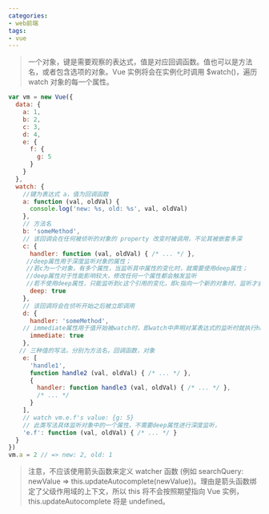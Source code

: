 ```yaml
---
categories:
- web前端
tags:
- vue
---
```




> 一个对象，键是需要观察的表达式，值是对应回调函数。值也可以是方法名，或者包含选项的对象。Vue 实例将会在实例化时调用 $watch()，遍历 watch 对象的每一个属性。
```js
var vm = new Vue({
  data: {
    a: 1,
    b: 2,
    c: 3,
    d: 4,
    e: {
      f: {
        g: 5
      }
    }
  },
  watch: {
    //键为表达式 a，值为回调函数
    a: function (val, oldVal) {
      console.log('new: %s, old: %s', val, oldVal)
    },
    // 方法名
    b: 'someMethod',
    // 该回调会在任何被侦听的对象的 property 改变时被调用，不论其被嵌套多深
    c: {
      handler: function (val, oldVal) { /* ... */ },
     //deep属性用于深度监听对象的属性；
     //若c为一个对象，有多个属性，当监听其中属性的变化时，就需要使用deep属性；
     //deep属性对于性能影响较大，修改任何一个属性都会触发监听
     //若不使用deep属性，只能监听到c这个引用的变化，即c指向一个新的对象时，监听才会生效，回调函数才会被调用
      deep: true      
    },
    // 该回调将会在侦听开始之后被立即调用
    d: {
      handler: 'someMethod',
    // immediate属性用于值开始被watch时，即watch中声明对某表达式的监听时就执行handler函数，而不是当表达式值改变时才执行
      immediate: true
    },
   // 三种值的写法，分别为方法名，回调函数，对象
    e: [
      'handle1',
      function handle2 (val, oldVal) { /* ... */ },
      {
        handler: function handle3 (val, oldVal) { /* ... */ },
        /* ... */
      }
    ],
    // watch vm.e.f's value: {g: 5}
    // 此类写法具体监听对象中的一个属性，不需要deep属性进行深度监听，
    'e.f': function (val, oldVal) { /* ... */ }
  }
})
vm.a = 2 // => new: 2, old: 1
```
> 注意，不应该使用箭头函数来定义 watcher 函数 (例如 searchQuery: newValue => this.updateAutocomplete(newValue))。理由是箭头函数绑定了父级作用域的上下文，所以 this 将不会按照期望指向 Vue 实例，this.updateAutocomplete 将是 undefined。
